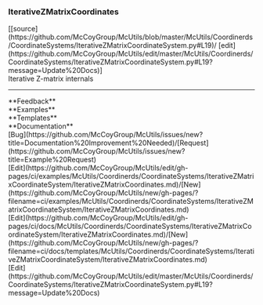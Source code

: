 ### <a id="McUtils.Coordinerds.CoordinateSystems.IterativeZMatrixCoordinateSystem.IterativeZMatrixCoordinates">IterativeZMatrixCoordinates</a> 
<div class="docs-source-link" markdown="1">
[[source](https://github.com/McCoyGroup/McUtils/blob/master/McUtils/Coordinerds/CoordinateSystems/IterativeZMatrixCoordinateSystem.py#L19)/
[edit](https://github.com/McCoyGroup/McUtils/edit/master/McUtils/Coordinerds/CoordinateSystems/IterativeZMatrixCoordinateSystem.py#L19?message=Update%20Docs)]
</div>
Iterative Z-matrix internals











---


<div markdown="1" class="text-secondary">
<div class="container">
  <div class="row">
   <div class="col" markdown="1">
**Feedback**   
</div>
   <div class="col" markdown="1">
**Examples**   
</div>
   <div class="col" markdown="1">
**Templates**   
</div>
   <div class="col" markdown="1">
**Documentation**   
</div>
   <div class="col" markdown="1">
   
</div>
   <div class="col" markdown="1">
   
</div>
   <div class="col" markdown="1">
   
</div>
</div>
  <div class="row">
   <div class="col" markdown="1">
[Bug](https://github.com/McCoyGroup/McUtils/issues/new?title=Documentation%20Improvement%20Needed)/[Request](https://github.com/McCoyGroup/McUtils/issues/new?title=Example%20Request)   
</div>
   <div class="col" markdown="1">
[Edit](https://github.com/McCoyGroup/McUtils/edit/gh-pages/ci/examples/McUtils/Coordinerds/CoordinateSystems/IterativeZMatrixCoordinateSystem/IterativeZMatrixCoordinates.md)/[New](https://github.com/McCoyGroup/McUtils/new/gh-pages/?filename=ci/examples/McUtils/Coordinerds/CoordinateSystems/IterativeZMatrixCoordinateSystem/IterativeZMatrixCoordinates.md)   
</div>
   <div class="col" markdown="1">
[Edit](https://github.com/McCoyGroup/McUtils/edit/gh-pages/ci/docs/McUtils/Coordinerds/CoordinateSystems/IterativeZMatrixCoordinateSystem/IterativeZMatrixCoordinates.md)/[New](https://github.com/McCoyGroup/McUtils/new/gh-pages/?filename=ci/docs/templates/McUtils/Coordinerds/CoordinateSystems/IterativeZMatrixCoordinateSystem/IterativeZMatrixCoordinates.md)   
</div>
   <div class="col" markdown="1">
[Edit](https://github.com/McCoyGroup/McUtils/edit/master/McUtils/Coordinerds/CoordinateSystems/IterativeZMatrixCoordinateSystem.py#L19?message=Update%20Docs)   
</div>
   <div class="col" markdown="1">
   
</div>
   <div class="col" markdown="1">
   
</div>
   <div class="col" markdown="1">
   
</div>
</div>
</div>
</div>

